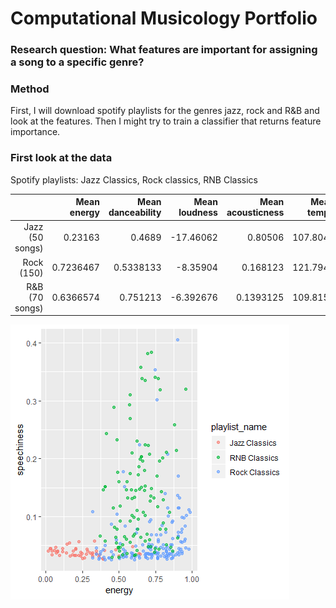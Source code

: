 # Computational Musicology Portfolio

### Research question: What features are important for assigning a song to a specific genre?

### Method
First, I will download spotify playlists for the genres jazz, rock and R&B and look at the features.
Then I might try to train a classifier that returns feature importance.

### First look at the data
Spotify playlists: Jazz Classics, Rock classics, RNB Classics

|          |Mean energy| Mean danceability| Mean loudness|Mean acousticness|Mean tempo|Mean instrumentalness|
|---------:|---------:|---------:|--------:|--------:|--------:|---------:|
|Jazz (50 songs) | 0.23163|  0.4689| -17.46062| 0.80506| 107.8041| 0.5209499|
|Rock (150) | 0.7236467| 0.5338133| -8.35904| 0.168123| 121.7946| 0.0488746|
|R&B (70 songs) | 0.6366574| 0.751213| -6.392676| 0.1393125| 109.8152| 0.0040193|

![plot](Rplot.png)
